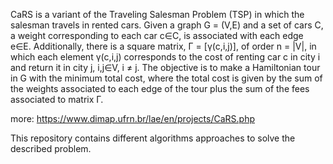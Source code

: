 CaRS is a variant of the Traveling Salesman Problem (TSP) in which the salesman travels in rented cars.  Given a graph G = (V,E) and a set of cars C, a weight corresponding to each car c∈C, is associated with each edge e∈E. Additionally, there is a square matrix, Γ = [γ(c,i,j)], of order n = |V|, in which each element γ(c,i,j) corresponds to the cost of renting car c in city i and return it in city j, i,j∈V, i ≠ j. The objective is to make a Hamiltonian tour in G with the minimum total cost, where the total cost is given by the sum of the weights associated to each edge of the tour plus the sum of the fees associated to matrix Γ.  

more: https://www.dimap.ufrn.br/lae/en/projects/CaRS.php  

This repository contains different algorithms approaches to solve the described problem.
